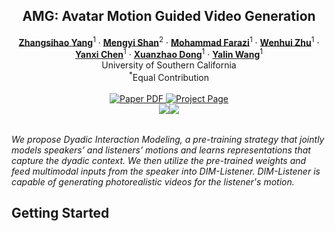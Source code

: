 <p align="center">

  <h2 align="center">AMG: Avatar Motion Guided Video Generation</h2>
  <p align="center">
    <a href="https://scholar.google.com/citations?user=VaRp0cMAAAAJ&hl=en"><strong>Zhangsihao Yang</strong></a><sup>1</sup>
    ·  
    <a href="https://shanmy.github.io/"><strong>Mengyi Shan</strong></a><sup>2</sup>
    ·
    <a href=""><strong>Mohammad Farazi</strong></a><sup>1</sup>
    ·
    <a href=""><strong>Wenhui Zhu</strong></a><sup>1</sup>
    ·
    <a href=""><strong>Yanxi Chen</strong></a><sup>1</sup>
    ·
    <a href=""><strong>Xuanzhao Dong</strong></a><sup>1</sup>
    ·
    <a href=""><strong>Yalin Wang</strong></a><sup>1</sup>
    <br>
    University of Southern California
    <br>
    <sup>*</sup>Equal Contribution
    <br>
    </br>
        <a href="https://arxiv.org/abs/2403.09069">
        <img src='https://img.shields.io/badge/arXiv-DIM-green' alt='Paper PDF'>
        </a>
        <a href='https://boese0601.github.io/dim/'>
        <img src='https://img.shields.io/badge/Project_Page-DIM-blue' alt='Project Page'></a>
        <!-- <a href='https://youtu.be/VPJe6TyrT-Y'>
        <img src='https://img.shields.io/badge/YouTube-MagicPose-rgb(255, 0, 0)' alt='Youtube'></a> -->
     </br>
    <table align="center">
        <img src="./assets/demo1.gif">
        <img src="./assets/demo2.gif">
    </table>
</p>

*We propose Dyadic Interaction Modeling, a pre-training strategy that jointly models speakers’ and listeners’ motions and learns representations that capture the dyadic context. We then utilize the pre-trained weights and feed multimodal inputs from the speaker into DIM-Listener. DIM-Listener is capable of generating photorealistic videos for the listener's motion.*

## Getting Started 
